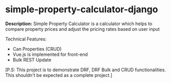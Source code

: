 # simple-property-calculator-django

**Description:** Simple Property Calculator is a calculator which helps to compare property prices and adjust the pricing rates 
based on user input

Technical Features:
 - Can Properties (CRUD) 
 - Vue.js is implemented for front-end
 - Bulk REST Update

[P.S: This project is to demonstrate DRF, DRF Bulk and CRUD functionalities. This shouldn't be expected as a complete project.]  
